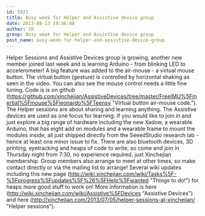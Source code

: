 ```yaml
---
id: 5821
title: Busy week for Helper and Assistive device group
date: 2013-08-13 19:36:08
author: 20
group: Busy week for Helper and Assistive device group
post_name: busy-week-for-helper-and-assistive-device-group
---
```


Helper Sessions and Assistive Devices group is growing, another new member joined last week and is learning Arduino - from blinking LED to accelerometer! A big feature was added to the air-mouse - a virtual mouse button. The virtual button (gesture) is controlled by horizontal shaking as seen in the video. You can also see the mouse control needs a little fine tuning. Code is is on github (https://github.com/xinchejian/AssistiveDevices/tree/master/FreeIMU%5Finertial%5Fmouse%5Fleonardo%5FTeensy "Virtual button air-mouse code."). The Helper sessions are about sharing and learning anything. The Assistive devices are used as one focus for learning. If you would like to join in and just explore a big range of hardware including the new Xadow, a wearable Arduino, that has eight add on modules and a wearable frame to mount the modules inside, all just shipped directly from the SeeedStudio research lab - hence at least one minor issue to fix. There are also bluetooth devices, 3D printing, eyetracking and heaps of code to write, so come and join in Thursday night from 7:30, no experience required, just Xinchejian membership. Group members also arrange to meet at other times, so make contact directly or via the mailing list to arrange! Several wiki updates including this new page (http://wiki.xinchejian.com/wiki/Tasks%5F-%5Fprogress%5Fupdates%5F%26%5FHelp%5Fwanted "Things to do!") for heaps more good stuff to work on! More information is here (http://wiki.xinchejian.com/wiki/Assistive%5FDevices "Assistive Devices") and here (http://xinchejian.com/2013/07/05/helper-sessions-at-xinchejian/ "Helper sessions").